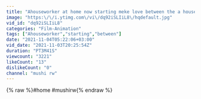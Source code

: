 ```yaml
---
title: "Ahouseworker at home now starting meke love between the a house child!! what is will happen afer?"
image: "https:\/\/i.ytimg.com\/vi\/dq92iSLIiL8\/hqdefault.jpg"
vid_id: "dq92iSLIiL8"
categories: "Film-Animation"
tags: ["Ahouseworker","starting","between"]
date: "2021-11-04T05:22:06+03:00"
vid_date: "2021-11-03T20:25:54Z"
duration: "PT3M41S"
viewcount: "3221"
likeCount: "13"
dislikeCount: "0"
channel: "mushi rw"
---
```

{% raw %}#home #mushirw{% endraw %}
